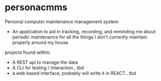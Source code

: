 # personacmms
Personal computer maintenance management system
* An application to aid in tracking, recording, and reminding me about periodic maintenance for all the things I don't currently maintain properly around my house.

projects found within: 
* A REST api to manage the data
* A CLI for testing / interaction.. tbd
* a web based interface, probably will write it in REACT.. tbd
